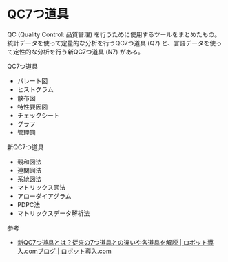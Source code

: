 # QC7つ道具

QC (Quality Control: 品質管理) を行うために使用するツールをまとめたもの。  
統計データを使って定量的な分析を行うQC7つ道具 (Q7) と、言語データを使って定性的な分析を行う新QC7つ道具 (N7) がある。

QC7つ道具

- パレート図
- ヒストグラム
- 散布図
- 特性要因図
- チェックシート
- グラフ
- 管理図

新QC7つ道具

- 親和図法
- 連関図法
- 系統図法
- マトリックス図法
- アローダイアグラム
- PDPC法
- マトリックスデータ解析法

参考

- [新QC7つ道具とは？従来の7つ道具との違いや各道具を解説 | ロボット導入.comブログ | ロボット導入.com](https://www.robot-befriend.com/blog/new-quality-control-7-tools/)

